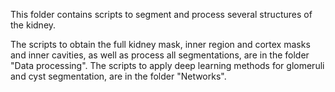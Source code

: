 This folder contains scripts to segment and process several structures of the kidney.

The scripts to obtain the full kidney mask, inner region and cortex masks and inner cavities, as well as process all segmentations, are in the folder "Data processing". The scripts to apply deep learning methods for glomeruli and cyst segmentation, are in the folder "Networks". 